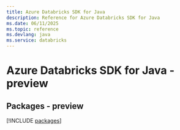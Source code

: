 ```yaml
---
title: Azure Databricks SDK for Java
description: Reference for Azure Databricks SDK for Java
ms.date: 06/11/2025
ms.topic: reference
ms.devlang: java
ms.service: databricks
---
```

# Azure Databricks SDK for Java - preview
## Packages - preview
[!INCLUDE [packages](databricks-index.md)]